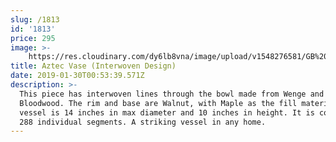 ```yaml
---
slug: /1813
id: '1813'
price: 295
image: >-
    https://res.cloudinary.com/dy6lb8vna/image/upload/v1548276581/GB%20Bowlworks%20Gallery/IMG_1393a.jpg
title: Aztec Vase (Interwoven Design)
date: 2019-01-30T00:53:39.571Z
description: >-
  This piece has interwoven lines through the bowl made from Wenge and
  Bloodwood. The rim and base are Walnut, with Maple as the fill material. This
  vessel is 14 inches in max diameter and 10 inches in height. It is composed of
  288 individual segments. A striking vessel in any home.
---
```


